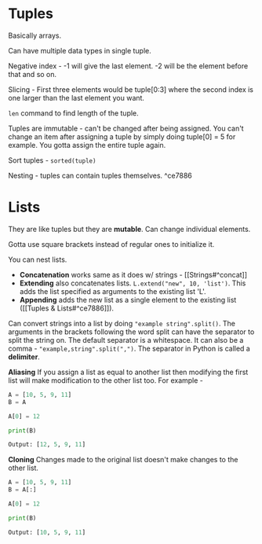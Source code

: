# Tuples

Basically arrays.

Can have multiple data types in single tuple.

Negative index - -1 will give the last element. -2 will be the element before that and so on.

Slicing - First three elements would be tuple[0:3] where the second index is one larger than the last element you want. 

`len` command to find length of the tuple.

Tuples are immutable - can't be changed after being assigned. You can't change an item after assigning a tuple by simply doing tuple[0] = 5 for example. You gotta assign the entire tuple again.

Sort tuples - `sorted(tuple)`

Nesting - tuples can contain tuples themselves. ^ce7886

# Lists

They are like tuples but they are **mutable**. Can change individual elements.

Gotta use square brackets instead of regular ones to initialize it.

You can nest lists. 

- **Concatenation** works same as it does w/ strings - [[Strings#^concat]]
- **Extending** also concatenates lists. `L.extend("new", 10, 'list')`. This adds the list specified as arguments to the existing list 'L'.
- **Appending** adds the new list as a single element to the existing list ([[Tuples & Lists#^ce7886]]). 

Can convert strings into a list by doing `"example string".split()`. The arguments in the brackets following the word split can have the separator to split the string on. The default separator is a whitespace. It can also be a comma - `"example,string".split(",")`.
The separator in Python is called a **delimiter**.

**Aliasing**
If you assign a list as equal to another list then modifying the first list will make modification to the other list too.
For example - 
```python title:Example
A = [10, 5, 9, 11]
B = A

A[0] = 12

print(B)

Output: [12, 5, 9, 11]
```

**Cloning**
Changes made to the original list doesn't make changes to the other list.
```python title:Example
A = [10, 5, 9, 11]
B = A[:]

A[0] = 12

print(B)

Output: [10, 5, 9, 11]
```
